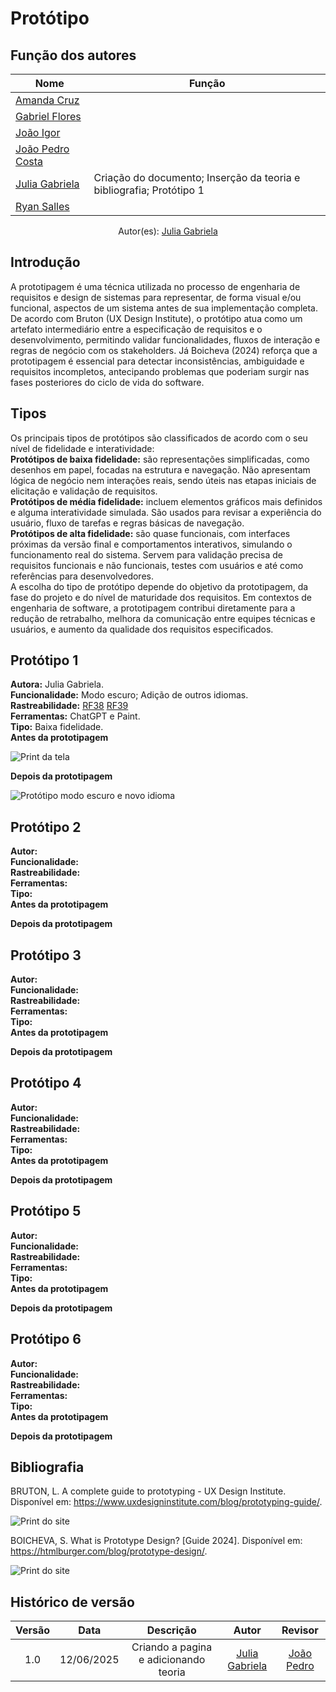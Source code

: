 # Protótipo

## Função dos autores
| Nome                 | Função                                                            | 
|----------------------|----------------------------------------------------------------   |
|[Amanda Cruz](https://github.com/mandicrz)|| 
|[Gabriel Flores](https://github.com/Gabrielfcoelho)|| 
|[João Igor](https://github.com/JoaoPC10)|| 
|[João Pedro Costa](https://github.com/johnaopedro)|| 
|[Julia Gabriela](https://github.com/JuliaGabP)|Criação do documento; Inserção da teoria e bibliografia; Protótipo 1| 
|[Ryan Salles](https://github.com/RA-Salles)|| 
<center>
    Autor(es): 
    <a href="https://github.com/JuliaGabP" target="_blank">Julia Gabriela</a>
</center>

## Introdução
A prototipagem é uma técnica utilizada no processo de engenharia de requisitos e design de sistemas para representar, de forma visual e/ou funcional, aspectos de um sistema antes de sua implementação completa. De acordo com Bruton (UX Design Institute), o protótipo atua como um artefato intermediário entre a especificação de requisitos e o desenvolvimento, permitindo validar funcionalidades, fluxos de interação e regras de negócio com os stakeholders. Já Boicheva (2024) reforça que a prototipagem é essencial para detectar inconsistências, ambiguidade e requisitos incompletos, antecipando problemas que poderiam surgir nas fases posteriores do ciclo de vida do software.

## Tipos
Os principais tipos de protótipos são classificados de acordo com o seu nível de fidelidade e interatividade:  
**Protótipos de baixa fidelidade:** são representações simplificadas, como desenhos em papel, focadas na estrutura e navegação. Não apresentam lógica de negócio nem interações reais, sendo úteis nas etapas iniciais de elicitação e validação de requisitos.  
**Protótipos de média fidelidade:** incluem elementos gráficos mais definidos e alguma interatividade simulada. São usados para revisar a experiência do usuário, fluxo de tarefas e regras básicas de navegação.  
**Protótipos de alta fidelidade:** são quase funcionais, com interfaces próximas da versão final e comportamentos interativos, simulando o funcionamento real do sistema. Servem para validação precisa de requisitos funcionais e não funcionais, testes com usuários e até como referências para desenvolvedores.  
A escolha do tipo de protótipo depende do objetivo da prototipagem, da fase do projeto e do nível de maturidade dos requisitos. Em contextos de engenharia de software, a prototipagem contribui diretamente para a redução de retrabalho, melhora da comunicação entre equipes técnicas e usuários, e aumento da qualidade dos requisitos especificados.  

## Protótipo 1
**Autora:** Julia Gabriela.  
**Funcionalidade:** Modo escuro; Adição de outros idiomas.  
**Rastreabilidade:** [RF38](../../elicitacao/requisitos_elicitados.md) [RF39](../../elicitacao/requisitos_elicitados.md)   
**Ferramentas:** ChatGPT e Paint.  
**Tipo:** Baixa fidelidade.  
**Antes da prototipagem**
<div style="text-align: left;">
    <img src="../../assets/prototipo/prototipo1.0.jpeg" alt="Print da tela">
</div>

**Depois da prototipagem**
<div style="text-align: left;">
    <img src="../../assets/prototipo/prototipo1.1.jpeg" alt="Protótipo modo escuro e novo idioma">
</div>

## Protótipo 2
**Autor:**  
**Funcionalidade:**   
**Rastreabilidade:**   
**Ferramentas:**  
**Tipo:**    
**Antes da prototipagem**


**Depois da prototipagem**  

## Protótipo 3
**Autor:**  
**Funcionalidade:**   
**Rastreabilidade:**   
**Ferramentas:**  
**Tipo:**    
**Antes da prototipagem**


**Depois da prototipagem**  

## Protótipo 4
**Autor:**  
**Funcionalidade:**   
**Rastreabilidade:**   
**Ferramentas:**  
**Tipo:**    
**Antes da prototipagem**


**Depois da prototipagem**  

## Protótipo 5
**Autor:**  
**Funcionalidade:**   
**Rastreabilidade:**   
**Ferramentas:**  
**Tipo:**    
**Antes da prototipagem**


**Depois da prototipagem**  

## Protótipo 6
**Autor:**  
**Funcionalidade:**   
**Rastreabilidade:**   
**Ferramentas:**  
**Tipo:**    
**Antes da prototipagem**


**Depois da prototipagem**  

## Bibliografia
BRUTON, L. A complete guide to prototyping - UX Design Institute. Disponível em: <https://www.uxdesigninstitute.com/blog/prototyping-guide/>.
<div style="text-align: left;">
    <img src="../../assets/referencias/prototipo/referencia_prototipo1.jpeg" alt="Print do site">
</div>

BOICHEVA, S. What is Prototype Design? [Guide 2024]. Disponível em: <https://htmlburger.com/blog/prototype-design/>.
<div style="text-align: left;">
    <img src="../../assets/referencias/prototipo/referencia_prototipo2.jpeg" alt="Print do site">
</div>

## Histórico de versão
| Versão |    Data    |    Descrição     |         Autor         |       Revisor      |
| :----: | :--------: | :--------------: | :-------------------: | :----------------: |
|  1.0   | 12/06/2025 | Criando a pagina e adicionando teoria | [Julia Gabriela](https://github.com/JuliaGabP) | [João Pedro](https://github.com/johnaopedro) |
